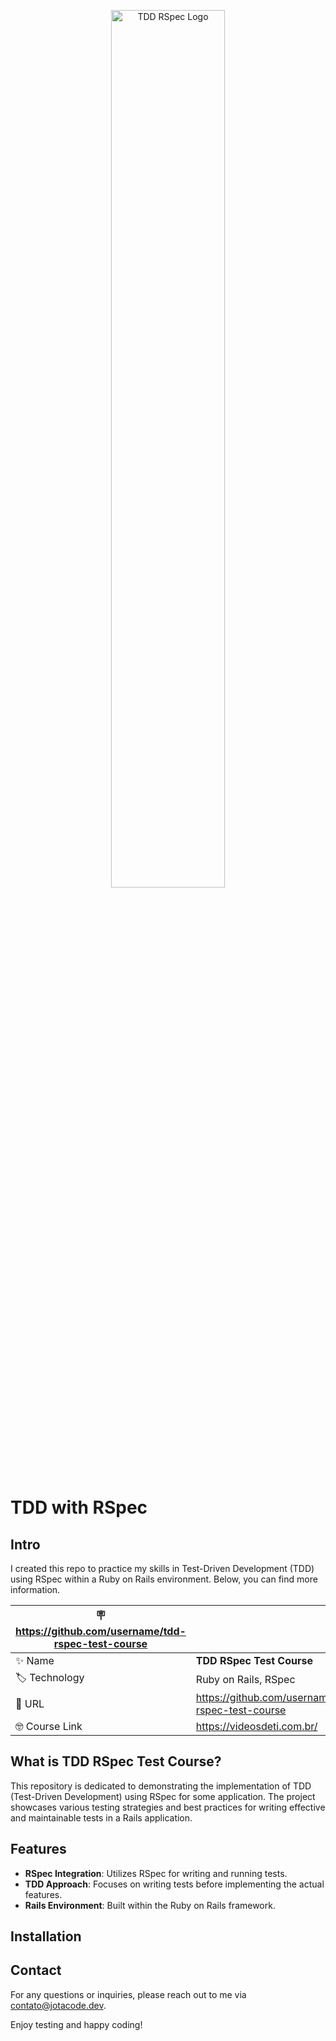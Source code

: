 <p align="center">
    <img width="60%" src="https://media.dev.to/cdn-cgi/image/width=1000,height=420,fit=cover,gravity=auto,format=auto/https%3A%2F%2Fdev-to-uploads.s3.amazonaws.com%2Fi%2Fqd5qhisis7fxiex1c4wx.png" alt="TDD RSpec Logo">
</p>

# TDD with RSpec

## Intro

I created this repo to practice my skills in Test-Driven Development (TDD) using RSpec within a Ruby on Rails environment. Below, you can find more information.

| :placard: https://github.com/username/tdd-rspec-test-course |                                                   |
| ----------------------------------------------------------- | ------------------------------------------------- |
| :sparkles: Name                                             | **TDD RSpec Test Course**                         |
| :label: Technology                                          | Ruby on Rails, RSpec                              |
| :rocket: URL                                                | https://github.com/username/tdd-rspec-test-course |
| 🤓 Course Link                                              | https://videosdeti.com.br/                        |

## What is TDD RSpec Test Course?

This repository is dedicated to demonstrating the implementation of TDD (Test-Driven Development) using RSpec for some application. The project showcases various testing strategies and best practices for writing effective and maintainable tests in a Rails application.

## Features

- **RSpec Integration**: Utilizes RSpec for writing and running tests.
- **TDD Approach**: Focuses on writing tests before implementing the actual features.
- **Rails Environment**: Built within the Ruby on Rails framework.

## Installation

## Contact

For any questions or inquiries, please reach out to me via [contato@jotacode.dev](mailto:contato@jotacode.dev).

Enjoy testing and happy coding!

